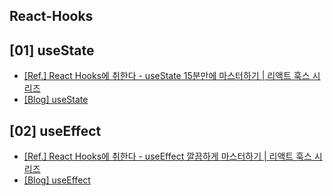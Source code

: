 ## React-Hooks

## [01] useState

- [[Ref.] React Hooks에 취한다 - useState 15분만에 마스터하기 | 리액트 훅스 시리즈](https://youtu.be/G3qglTF-fFI) <br/>
- [[Blog] useState ](https://velog.io/@hyeun427/React-Hooks-useState) <br/>

## [02] useEffect

- [[Ref.] React Hooks에 취한다 - useEffect 깔끔하게 마스터하기 | 리액트 훅스 시리즈](https://youtu.be/kyodvzc5GHU) <br/>
- [[Blog] useEffect ](https://velog.io/@hyeun427/React-Hooks-useEffect) <br/>
